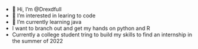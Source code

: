 - 👋 Hi, I’m @Drexdfull
- 👀 I’m interested in learing to code
- 🌱 I’m currently learning java
- I want to branch out and get my hands on python and R 
- Currently a college student tring to build my skills to find an internship in the summer of 2022
<!---
Drexdfull/Drexdfull is a ✨ special ✨ repository because its `README.md` (this file) appears on your GitHub profile.
You can click the Preview link to take a look at your changes.
--->
